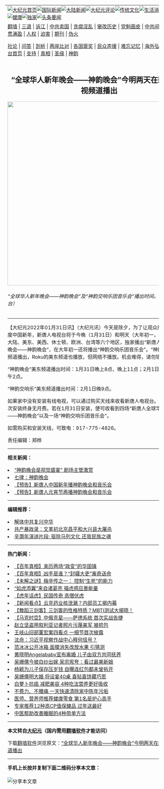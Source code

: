<a name="1" id="1" target="_blank"></a><span id="1"></span>
<table align=center border="0"><tr><td colspan="2" VALIGN=TOP><a href="https://github.com/ccmfrm3873/djy/blob/master/gb/nf1351518.md#1"><img src="https://raw.githubusercontent.com/ccmfrm3873/www/master/t/djy/1.jpg" title="大纪元首页" alt="大纪元首页"></a><a href="https://github.com/ccmfrm3873/djy/blob/master/gb/n24hr.md#1"><img src="https://raw.githubusercontent.com/ccmfrm3873/www/master/t/djy/3.jpg" title="国际新闻" alt="国际新闻"></a><a href="https://github.com/ccmfrm3873/djy/blob/master/gb/nsc413.md#1"><img src="https://raw.githubusercontent.com/ccmfrm3873/www/master/t/djy/4.jpg" title="大陆新闻" alt="大陆新闻"></a><a href="https://github.com/ccmfrm3873/djy/blob/master/gb/news392.md#1"><img src="https://raw.githubusercontent.com/ccmfrm3873/www/master/t/djy/5.jpg" title="大纪元评论" alt="大纪元评论"></a><a href="https://github.com/ccmfrm3873/djy/blob/master/gb/news2007.md#1"><img src="https://raw.githubusercontent.com/ccmfrm3873/www/master/t/djy/6.jpg" title="传统文化" alt="传统文化"></a><a href="https://github.com/ccmfrm3873/djy/blob/master/gb/news2008.md#1"><img src="https://raw.githubusercontent.com/ccmfrm3873/www/master/t/djy/7.jpg" title="生活消费" alt="生活消费"></a><a href="https://github.com/ccmfrm3873/djy/blob/master/gb/ncyule.md#1"><img src="https://raw.githubusercontent.com/ccmfrm3873/www/master/t/djy/8.jpg" title="娱乐休闲" alt="娱乐休闲"></a><a href="https://github.com/ccmfrm3873/djy/blob/master/gb/nsc1002.md#1"><img src="https://raw.githubusercontent.com/ccmfrm3873/www/master/t/djy/9.jpg" title="健康" alt="健康"></a><a href="https://github.com/ccmfrm3873/djy/blob/master/gb/nf6092.md#1"><img src="https://raw.githubusercontent.com/ccmfrm3873/www/master/t/djy/10a.jpg" title="独家" alt="独家"></a><a href="https://github.com/ccmfrm3873/djy/blob/master/gb/nf4514.md#1"><img src="https://raw.githubusercontent.com/ccmfrm3873/www/master/t/djy/12a.jpg" title="头条要闻" alt="头条要闻"></a></td></tr>
<tr><td colspan="2" VALIGN=TOP><a target="_blank" href="https://github.com/ccmfrm3873/www/blob/master/README.md?zsrh#1">翻墙</a> | <a target="_blank" href="https://github.com/ccmfrm3873/djy/blob/master/gb/nf5657.md#1">三退</a> | <a target="_blank" href="https://github.com/ccmfrm3873/djy/blob/master/gb/nf6124.md#1">诉江</a> | <a target="_blank" href="https://github.com/ccmfrm3873/djy/blob/master/gb/nf1176117.md#1">中共卖国</a> | <a target="_blank" href="https://github.com/ccmfrm3873/djy/blob/master/gb/nf5773.md#1">贪腐淫乱</a> | <a target="_blank" href="https://github.com/ccmfrm3873/djy/blob/master/gb/nf1176115.md#1">窜改历史</a> | <a target="_blank" href="https://github.com/ccmfrm3873/djy/blob/master/gb/nf1176107.md#1">党魁画皮</a> | <a target="_blank" href="https://github.com/ccmfrm3873/djy/blob/master/gb/nf1320400.md#1">中共间谍</a> | <a target="_blank" href="https://github.com/ccmfrm3873/djy/blob/master/gb/nf1176114.md#1">破坏传统</a> | <a target="_blank" href="https://github.com/ccmfrm3873/ntdtv/blob/master/gb/prog447_1.md#1">恶贯满盈</a> | <a target="_blank" href="https://github.com/ccmfrm3873/djy/blob/master/gb/ncid278.md#1">人权</a> | <a target="_blank" href="https://github.com/ccmfrm3873/djy/blob/master/gb/nf1176111.md#1">迫害</a> | <a target="_blank" href="https://gitlab.com/szzdlab/mh-qikan/blob/master/README.md#1">期刊</a> | <a target="_blank" href="https://github.com/ccmfrm3873/djy/blob/master/gb/nf5562.md#1">伪火</a></p><p><a target="_blank" href="https://github.com/ccmfrm3873/djy/blob/master/gb/9p.md#1">社论</a> | <a target="_blank" href="https://github.com/ccmfrm3873/djy/blob/master/gb/nf4378.md#1">问答</a> | <a target="_blank" href="https://github.com/ccmfrm3873/djy/blob/master/gb/nf5792.md#1">剖析</a> | <a target="_blank" href="https://github.com/ccmfrm3873/djy/blob/master/gb/nf5735.md#1">两岸比对</a> | <a target="_blank" href="https://github.com/ccmfrm3873/djy/blob/master/gb/nf6119.md#1">各国褒奖</a> | <a target="_blank" href="https://github.com/ccmfrm3873/djy/blob/master/gb/nf6120.md#1">民众声援</a> | <a target="_blank" href="https://github.com/ccmfrm3873/djy/blob/master/gb/nf1188594.md#1">难忘记忆</a> | <a target="_blank" href="https://github.com/ccmfrm3873/djy/blob/master/gb/nf3180.md#1">海外弘传</a> | <a target="_blank" href="https://github.com/ccmfrm3873/djy/blob/master/gb/nf5410.md#1">万人上访</a> | <a target="_blank" href="https://github.com/ccmfrm3873/www/blob/master/README.md?zsrh#1">平台首页</a> | <a target="_blank" href="https://github.com/ccmfrm3873/djy/blob/master/gb/nf4386.md#1">支持</a> | <a target="_blank" href="https://github.com/ccmfrm3873/djy/blob/master/gb/nf4389.md#1">真相</a> | <a target="_blank" href="https://github.com/ccmfrm3873/djy/blob/master/gb/nf5790.md#1">圣缘</a> | <a target="_blank" href="https://github.com/ccmfrm3873/djy/blob/master/gb/nf4786.md#1">神韵</a></td></tr>
<tr><td VALIGN=TOP width="626"><h2 align=center>“全球华人新年晚会——神韵晚会”今明两天在新唐人电视频道播出</h2>
<img width="600" src="https://i.epochtimes.com/assets/uploads/2022/01/id13543810-155962-600x338.jpeg" />
<h6>“全球华人新年晚会——神韵晚会”及“神韵交响乐团音乐会”播出时间。（新唐人电视台）
</h6>
<hr>
	<p>【大纪元2022年01月31日讯】（大纪元讯）今天是除夕，为了让观众朋友们阖家欢度中国新年，<ahref="https://github.com/ccmfrm3873/djy/blob/master/gb/tag/%E6%96%B0%E5%94%90%E4%BA%BA.md#1">新唐人</a><ahref="https://github.com/ccmfrm3873/djy/blob/master/gb/tag/%E7%94%B5%E8%A7%86%E5%8F%B0.md#1">电视台</a>将于今晚（1月31日）和明天（大年初一，2月1日），在大陆、美东、美西、休士顿、欧洲、台湾等六个地区，独家播出“新唐人全球华人<ahref="https://github.com/ccmfrm3873/djy/blob/master/gb/tag/%E6%96%B0%E5%B9%B4%E6%99%9A%E4%BC%9A.md#1">新年晚会</a>——<ahref="https://github.com/ccmfrm3873/djy/blob/master/gb/tag/%E7%A5%9E%E9%9F%B5.md#1">神韵</a>晚会”，在大年初一还将播出“神韵交响乐团音乐会”。“神韵晚会”在电视频道播出，Roku的美东频道也播放，但网络不播放。机会难得，请勿错过。</p>
<p>“<ahref="https://github.com/ccmfrm3873/djy/blob/master/gb/tag/%E7%A5%9E%E9%9F%B5.md#1">神韵</a>晚会”美东频道播出时间：1月31日晚上8点、晚上11点；2月1日早上9点、下午2点。</p>
<p>“神韵交响乐”美东频道播出时间：2月1日晚9点。</p>
<p>如果家中没有安装有线电视，可以通过购买天线来收看<ahref="https://github.com/ccmfrm3873/djy/blob/master/gb/tag/%E6%96%B0%E5%94%90%E4%BA%BA.md#1">新唐人</a><ahref="https://github.com/ccmfrm3873/djy/blob/master/gb/tag/%E7%94%B5%E8%A7%86%E5%8F%B0.md#1">电视台</a>。安装天线，一次安装终身无月费。若在1月31日安装，便可收看到四场“新唐人全球华人<ahref="https://github.com/ccmfrm3873/djy/blob/master/gb/tag/%E6%96%B0%E5%B9%B4%E6%99%9A%E4%BC%9A.md#1">新年晚会</a>——神韵晚会”以及一场“神韵交响乐团音乐会”。</p>
<p>如需购买和安装天线，可致电：917-775-4826。</p>
<p>责任编辑：郑桦</p>
	
<hr>


<strong>相关新闻：</strong>
<li><a href="https://github.com/ccmfrm3873/djy/blob/master/gb/20/2/16/n11872812.md#1">“神韵晚会是视觉盛宴” 剧场主管激赏</a></li>
<li><a href="https://github.com/ccmfrm3873/djy/blob/master/gb/20/9/25/n12430601.md#1">七律：神韵晚会</a></li>
<li><a href="https://github.com/ccmfrm3873/djy/blob/master/gb/21/2/5/n12736427.md#1">【预告】新唐人中国新年播神韵晚会和音乐会</a></li>
<li><a href="https://github.com/ccmfrm3873/djy/blob/master/gb/21/2/17/n12758051.md#1">【预告】新唐人元宵节再播神韵晚会和音乐会</a></li>
<hr>


<strong>编辑推荐：</strong>
<li><a href="https://github.com/upjkzu3674/djy/blob/master/gb/18/3/21/n10237682.md?dfh#1" target="_blank">解体中共复兴中华</a></li><li><a href="https://github.com/tsiac2612/djy/blob/master/gb/18/12/22/n10927236.md#1" target="_blank">共产暴政录：文革初北京昌平和大兴县大屠杀</a></li><li><a href="https://github.com/tsiac2612/djy/blob/master/gb/11/10/16/n3402449.md#1" target="_blank">辛灏年演讲片段: 驱除马列文化 还我民族之魂</a></li>
<hr>

<strong>热门新闻：</strong>
<li><a href="https://github.com/jnviye338/djy/blob/master/gb/22/1/21/n13521022.md#1">【百年真相】亲历两场“政变”的华国锋</a></li>
<li><a href="https://github.com/jnviye338/djy/blob/master/gb/22/1/18/n13513761.md#1">【百年真相】凶手是谁？“封疆大吏”离奇送命</a></li>
<li><a href="https://github.com/jnviye338/djy/blob/master/gb/22/1/21/n13521460.md#1">【未解之谜】梅辛传之一： 控制“生死”的能力</a></li>
<li><a href="https://github.com/jnviye338/djy/blob/master/gb/22/1/24/n13526013.md#1">“如虎添翼”来自诸葛亮  福虎感应善能量</a></li>
<li><a href="https://github.com/jnviye338/djy/blob/master/gb/22/1/18/n13513970.md#1">【虎年话虎】民国传奇 高僧伏虎</a></li>
<li><a href="https://github.com/jnviye338/djy/blob/master/gb/22/1/30/n13540508.md#1">【新闻看点】云克药业核泄漏？内部员工揭内幕</a></li>
<li><a href="https://github.com/jnviye338/djy/blob/master/gb/22/1/30/n13540486.md#1">【舞蹈三剑客】三剑客的性格特质？MBTI测试大揭晓！</a></li>
<li><a href="https://github.com/jnviye338/djy/blob/master/gb/22/1/29/n13538845.md#1">【马克时空】中俄克星——萨德系统 首次实战告捷</a></li>
<li><a href="https://github.com/jnviye338/djy/blob/master/gb/22/1/29/n13538255.md#1">赵立坚盗用叙利亚记者照片污蔑美军 被抓包</a></li>
<li><a href="https://github.com/jnviye338/djy/blob/master/gb/22/1/29/n13539381.md#1">王岐山旧部董宏案四看点 一细节首次披露</a></li>
<li><a href="https://github.com/jnviye338/djy/blob/master/gb/22/1/28/n13537428.md#1">沈舟：习近平视察作战中心释何信号？</a></li>
<li><a href="https://github.com/jnviye338/djy/blob/master/gb/22/1/28/n13537379.md#1">范冰冰公开冰箱 面膜消失改放水果 引猜测</a></li>
<li><a href="https://github.com/jnviye338/djy/blob/master/gb/22/1/28/n13535626.md#1">黄晓明Angelababy宣布离婚 儿子由双方共同抚养</a></li>
<li><a href="https://github.com/jnviye338/djy/blob/master/gb/22/1/29/n13538844.md#1">吴姗儒今披白纱出嫁 吴宗宪夸：看过最美新娘</a></li>
<li><a href="https://github.com/jnviye338/djy/blob/master/gb/22/1/27/n13534675.md#1">杨颖为儿子保存压岁钱 自曝连红包都未曾拆开</a></li>
<li><a href="https://github.com/jnviye338/djy/blob/master/gb/22/1/28/n13535474.md#1">吴姗儒明大婚 将设宴40桌 喜帖喜饼藏巧思</a></li>
<li><a href="https://github.com/jnviye338/djy/blob/master/gb/22/1/27/n13534363.md#1">白萝卜抗癌 减肥美容 4种吃法营养更好吸收</a></li>
<li><a href="https://github.com/jnviye338/djy/blob/master/gb/22/1/26/n13529618.md#1">不费力、不腰痛 一天快速清除家中陈年污垢</a></li>
<li><a href="https://github.com/jnviye338/djy/blob/master/gb/22/1/28/n13536326.md#1">医师、营养师推荐健康零食 第1名是护心高手</a></li>
<li><a href="https://github.com/jnviye338/djy/blob/master/gb/22/1/27/n13533955.md#1">专家推荐12种高CP值保健品 过年送最好</a></li>
<li><a href="https://github.com/jnviye338/djy/blob/master/gb/22/1/28/n13536068.md#1">中医帮助改善睡眠的4种简单方法</a></li>
<hr>

<strong>本文转自<a href="https://www.epochtimes.com">大纪元</a>（国内需用<a href="https://github.com/ccmfrm3873/www/blob/master/README.md#8">翻墙软件</a>才能访问）</strong><p>下载<a href="https://github.com/ccmfrm3873/www/blob/master/README.md#8">翻墙软件</a>浏览原文：<a href="https://www.epochtimes.com/gb/22/1/31/n13543808.htm">“全球华人新年晚会——神韵晚会”今明两天在新唐人电视频道播出</a></p><hr>

<strong>手机上长按并复制下面二维码分享本文章：</strong><br><br><img src="https://chart.apis.google.com/chart?cht=qr&chs=240x240&choe=UTF-8&chld=M|2&chl=https://github.com/ccmfrm3873/djy/blob/master/gb/22/1/31/n13543808.md%231" title="分享本文章"></td><td VALIGN=TOP><a href="https://github.com/ccmfrm3873/djy/blob/master/gb/16/1/21/n4622075.md?dfh#1" target="_blank"><img src="https://raw.githubusercontent.com/ccmfrm3873/djy/master/gb/300/wei-f1.jpg" title="中共的伪火骗局"  alt="中共的伪火骗局"></a><br><a href="https://github.com/ccmfrm3873/www/blob/master/README.md?dfh#9" target="_blank"><img src="https://raw.githubusercontent.com/ccmfrm3873/djy/master/gb/300/yong-h.jpg" title="永恒的见证"  alt="永恒的见证"></a><br><a href="https://github.com/ccmfrm3873/djy/blob/master/gb/13/9/29/n3974789.md?dfh#1" target="_blank"><img src="https://raw.githubusercontent.com/ccmfrm3873/djy/master/gb/300/shang-lnz.jpg" title="善良女子被中共投男牢"  alt="善良女子被中共投男牢"></a><br><a href="https://github.com/ccmfrm3873/djy/blob/master/gb/16/3/16/n4663449.md?dfh#1" target="_blank"><img src="https://raw.githubusercontent.com/ccmfrm3873/djy/master/gb/300/huo-z3.jpg" title="警卫目击活摘器官"  alt="警卫目击活摘器官"></a><br><a href="https://github.com/ccmfrm3873/djy/blob/master/gb/16/8/7/n8177641.md?dfh#1" target="_blank"><img src="https://raw.githubusercontent.com/ccmfrm3873/djy/master/gb/300/huo-z4.jpg" title="证人描述活摘恐怖"  alt="证人描述活摘恐怖"></a><br><a href="https://github.com/ccmfrm3873/djy/blob/master/gb/10/4/19/n2881569.md?dfh#1" target="_blank"><img src="https://raw.githubusercontent.com/ccmfrm3873/djy/master/gb/300/huo-z1.jpg" title="揭开活摘器官黑幕"  alt="揭开活摘器官黑幕"></a><br><a href="https://github.com/ccmfrm3873/djy/blob/master/gb/10/11/7/n3077476.md?dfh#1" target="_blank"><img src="https://raw.githubusercontent.com/ccmfrm3873/djy/master/gb/300/ma-ks.jpg" title="马克思的成魔之路"  alt="马克思的成魔之路"></a><br><a href="https://github.com/ccmfrm3873/djy/blob/master/gb/14/6/9/n4173977.md?dfh#1" target="_blank"><img src="https://raw.githubusercontent.com/ccmfrm3873/djy/master/gb/300/chang-zs.jpg" title="藏字石 蕴天机"  alt="藏字石 蕴天机"></a><br><a href="https://github.com/ccmfrm3873/djy/blob/master/gb/18/5/10/n10381511.md?dfh#1" target="_blank"><img src="https://raw.githubusercontent.com/ccmfrm3873/djy/master/gb/300/st1.jpg" title="关注三亿人三退"  alt="关注三亿人三退"></a><br><a href="https://github.com/ccmfrm3873/djy/blob/master/gb/18/3/21/n10237682.md?dfh#1" target="_blank"><img src="https://raw.githubusercontent.com/ccmfrm3873/djy/master/gb/300/jie-t.jpg" title="解体中共复兴中华"  alt="解体中共复兴中华"></a><br><a href="https://github.com/ccmfrm3873/djy/blob/master/gb/9/2/9/n2422991.md?dfh#1" target="_blank"><img src="https://raw.githubusercontent.com/ccmfrm3873/djy/master/gb/300/gao-zs.jpg" title="中共迫害良心律师"  alt="中共迫害良心律师"></a><br><a href="https://github.com/ccmfrm3873/djy/blob/master/gb/18/12/9/n10900044.md?dfh#1" target="_blank"><img src="https://raw.githubusercontent.com/ccmfrm3873/djy/master/gb/300/sj1.jpg" title="三百多万人举报江泽民"  alt="三百多万人举报江泽民"></a><br><a href="https://github.com/ccmfrm3873/djy/blob/master/gb/18/8/28/n10672014.md?dfh#1" target="_blank"><img src="https://raw.githubusercontent.com/ccmfrm3873/djy/master/gb/300/sj2.jpg" title="这些官员为何起诉江泽民"  alt="这些官员为何起诉江泽民"></a><br><a href="https://github.com/ccmfrm3873/djy/blob/master/gb/8/12/18/n2367165.md?dfh#1" target="_blank"><img src="https://raw.githubusercontent.com/ccmfrm3873/djy/master/gb/300/liangan.jpg" title="海峡两岸的强烈对比"  alt="海峡两岸的强烈对比"></a><br><a href="https://github.com/ccmfrm3873/djy/blob/master/gb/15/12/10/n4593139.md?dfh#1" target="_blank"><img src="https://raw.githubusercontent.com/ccmfrm3873/djy/master/gb/300/jia-ndzl.jpg" title="加拿大总理的贺信"  alt="加拿大总理的贺信"></a><br><a href="https://github.com/ccmfrm3873/djy/blob/master/gb/11/6/17/n3289382.md?dfh#1" target="_blank"><img src="https://raw.githubusercontent.com/ccmfrm3873/djy/master/gb/300/xiao-wd.jpg" title="探寻真相兼听则明"  alt="探寻真相兼听则明"></a><br><a href="https://github.com/ccmfrm3873/djy/blob/master/gb/18/10/27/n10812623.md?dfh#1" target="_blank"><img src="https://raw.githubusercontent.com/ccmfrm3873/djy/master/gb/300/yindu.jpg" title="印度媒体报道东方"  alt="印度媒体报道东方"></a><br><a href="https://github.com/ccmfrm3873/djy/blob/master/gb/18/6/9/n10469652.md?dfh#1" target="_blank"><img src="https://raw.githubusercontent.com/ccmfrm3873/djy/master/gb/300/xie-j.jpg" title="不一样的海外校园"  alt="不一样的海外校园"></a><br><a href="https://github.com/ccmfrm3873/djy/blob/master/gb/7/4/5/n1669415.md?dfh#1" target="_blank"><img src="https://raw.githubusercontent.com/ccmfrm3873/djy/master/gb/300/li-up.jpg" title="从大师到徒弟的传奇"  alt="从大师到徒弟的传奇"></a><br><a href="https://github.com/ccmfrm3873/djy/blob/master/gb/17/5/26/n9191512.md?dfh#1" target="_blank"><img src="https://raw.githubusercontent.com/ccmfrm3873/djy/master/gb/300/zfl2.jpg" title="亿万人与东方一本奇书"  alt="亿万人与东方一本奇书"></a><br><a href="https://github.com/ccmfrm3873/djy/blob/master/gb/13/11/27/n4020290.md?dfh#1" target="_blank"><img src="https://raw.githubusercontent.com/ccmfrm3873/djy/master/gb/300/zhen-h.jpg" title="大陆见不到的震撼场面"  alt="大陆见不到的震撼场面"></a><br><a href="https://github.com/ccmfrm3873/djy/blob/master/gb/15/7/17/n4482910.md?dfh#1" target="_blank"><img src="https://raw.githubusercontent.com/ccmfrm3873/djy/master/gb/300/dalu-sk.jpg" title="人心向善 大陆当初盛况"  alt="人心向善 大陆当初盛况"></a><br><a href="https://github.com/ccmfrm3873/djy/blob/master/gb/19/1/5/n10955468.md?dfh#1" target="_blank"><img src="https://raw.githubusercontent.com/ccmfrm3873/djy/master/gb/300/zfl1.jpg" title="追寻真理 这书讲什么"  alt="追寻真理 这书讲什么"></a><br><a href="https://github.com/ccmfrm3873/www/blob/master/README.md?dfh#1" target="_blank"><img src="https://raw.githubusercontent.com/ccmfrm3873/djy/master/gb/300/fq1.jpg" title="下载免费翻墙软件"  alt="下载免费翻墙软件"></a><br></td></tr></table>
